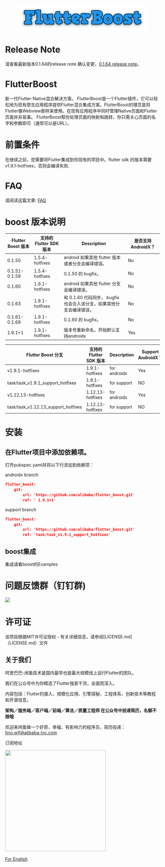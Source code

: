 <p align="center">
  <img src="flutter_boost.png">
</p>


# Release Note

 请查看最新版本0.1.64的release note 确认变更，[0.1.64 release note](https://github.com/alibaba/flutter_boost/releases)。

# FlutterBoost

新一代Flutter-Native混合解决方案。 FlutterBoost是一个Flutter插件，它可以轻松地为现有原生应用程序提供Flutter混合集成方案。FlutterBoost的理念是将Flutter像Webview那样来使用。在现有应用程序中同时管理Native页面和Flutter页面并非易事。 FlutterBoost帮你处理页面的映射和跳转，你只需关心页面的名字和参数即可（通常可以是URL）。


# 前置条件

在继续之前，您需要将Flutter集成到你现有的项目中。flutter sdk 的版本需要 v1.9.1-hotfixes，否则会编译失败.

# FAQ
请阅读这篇文章:
<a href="Frequently Asked Question.md">FAQ</a>

# boost 版本说明

| Flutter Boost 版本 | 支持的 Flutter SDK 版本 | Description                                                  | 是否支持 AndroidX？ |
| ----------------------- | ----------------------- | ------------------------------------------------------------ | ------------------- |
| 0.1.50                  | 1.5.4-hotfixes          | android 如果其他 flutter 版本或者分支会编译错误。            | No                  |
| 0.1.51-0.1.59           | 1.5.4-hotfixes          | 0.1.50 的 bugfix。                                           | No                  |
| 0.1.60                  | 1.9.1-hotfixes          | android 如果其他 flutter 分支会编译错误。                    | No                  |
| 0.1.63                  | 1.9.1-hotfixes          | 和 0.1.60 代码同步， bugfix 也会合入该分支，如果其他分支会编译错误。 | No                  |
| 0.1.61-0.1.69           | 1.9.1-hotfixes          | 0.1.60 的 bugfix。                                           | No                  |
| 1.9.1+1              | 1.9.1-hotfixes              | 版本号重新命名，开始默认支持androidx  | Yes                 |





| Flutter Boost 分支 | 支持的 Flutter SDK 版本 | Description                                                  | Support AndroidX？ |
| --------------------- | --------------------------- | ------------------------------------------------------------ | ------------------ |
| v1.9.1-hotfixes         | 1.9.1-hotfixes          | for androidx  | Yes                 |
| task/task_v1.9.1_support_hotfixes| 1.9.1-hotfixes  | for support  | NO                 |
| v1.12.13-hotfixes       | 1.12.13-hotfixes         | for androidx                                                        | Yes                 |
| task/task_v1.12.13_support_hotfixes| 1.12.13-hotfixes  | for support  | NO                 |



# 安装

## 在Flutter项目中添加依赖项。

打开pubspec.yaml并将以下行添加到依赖项：

androidx branch
```json
flutter_boost:
    git:
        url: 'https://github.com/alibaba/flutter_boost.git'
        ref: ' 1.9.1+1'
```
support branch
```json
flutter_boost:
    git:
        url: 'https://github.com/alibaba/flutter_boost.git'
        ref: 'task/task_v1.9.1_support_hotfixes'
```



## boost集成

 集成请看boost的Examples



# 问题反馈群（钉钉群)

<img width="200" src="https://img.alicdn.com/tfs/TB1JSzVeYY1gK0jSZTEXXXDQVXa-892-1213.jpg">



# 许可证
该项目根据MIT许可证授权 - 有关详细信息，请参阅[LICENSE.md]（LICENSE.md）文件
<a name="Acknowledgments"> </a>



## 关于我们
阿里巴巴-闲鱼技术是国内最早也是最大规模线上运行Flutter的团队。

我们在公众号中为你精选了Flutter独家干货，全面而深入。

内容包括：Flutter的接入、规模化应用、引擎探秘、工程体系、创新技术等教程和开源信息。

**架构／服务端／客户端／前端／算法／质量工程师 在公众号中投递简历，名额不限哦**

欢迎来闲鱼做一个好奇、幸福、有影响力的程序员，简历投递：tino.wjf@alibaba-inc.com

订阅地址

<img src="https://img.alicdn.com/tfs/TB17Ki5XubviK0jSZFNXXaApXXa-656-656.png" width="328px" height="328px">

[For English](https://twitter.com/xianyutech "For English")

